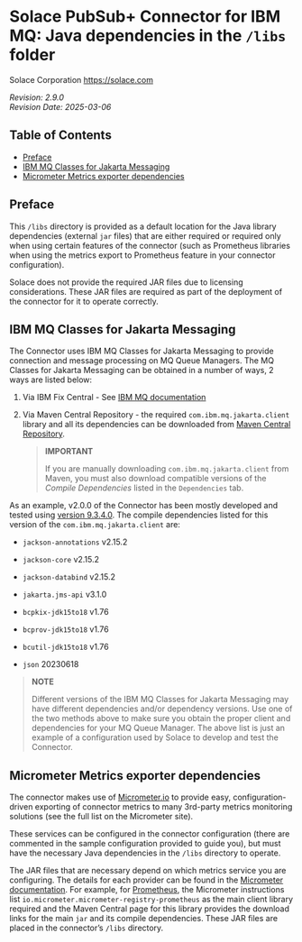 # Solace PubSub+ Connector for IBM MQ: Java dependencies in the `/libs` folder
Solace
Corporation https://solace.com

*Revision: 2.9.0*
<br/>*Revision Date: 2025-03-06*

## Table of Contents

-   [Preface]
-   [IBM MQ Classes for Jakarta Messaging]
-   [Micrometer Metrics exporter dependencies]

## Preface

This `/libs` directory is provided as a default location for the Java library dependencies (external `jar` files) that are either required or required only when using certain features of the connector (such as Prometheus libraries when using the metrics export to Prometheus feature in your connector configuration).

Solace does not provide the required JAR files due to licensing considerations. These JAR files are required as part of the deployment of the connector for it to operate correctly.

## IBM MQ Classes for Jakarta Messaging

The Connector uses IBM MQ Classes for Jakarta Messaging to provide connection and message processing on MQ Queue Managers. The MQ Classes for Jakarta Messaging can be obtained in a number of ways, 2 ways are listed below:

1.  Via IBM Fix Central - See [IBM MQ documentation]

2.  Via Maven Central Repository - the required `com.ibm.mq.jakarta.client` library and all its dependencies can be downloaded from [Maven Central Repository].

    > **IMPORTANT**
    > 
    > If you are manually downloading `com.ibm.mq.jakarta.client` from Maven, you must also download compatible versions of the *Compile Dependencies* listed in the `Dependencies` tab.

As an example, v2.0.0 of the Connector has been mostly developed and tested using [version 9.3.4.0]. The compile dependencies listed for this version of the `com.ibm.mq.jakarta.client` are:

-   `jackson-annotations` v2.15.2

-   `jackson-core` v2.15.2

-   `jackson-databind` v2.15.2

-   `jakarta.jms-api` v3.1.0

-   `bcpkix-jdk15to18` v1.76

-   `bcprov-jdk15to18` v1.76

-   `bcutil-jdk15to18` v1.76

-   `json` 20230618

> **NOTE**
> 
> Different versions of the IBM MQ Classes for Jakarta Messaging may have different dependencies and/or dependency versions. Use one of the two methods above to make sure you obtain the proper client and dependencies for your MQ Queue Manager. The above list is just an example of a configuration used by Solace to develop and test the Connector.

## Micrometer Metrics exporter dependencies

The connector makes use of [Micrometer.io] to provide easy, configuration-driven exporting of connector metrics to many 3rd-party metrics monitoring solutions (see the full list on the Micrometer site).

These services can be configured in the connector configuration (there are commented in the sample configuration provided to guide you), but must have the necessary Java dependencies in the `/libs` directory to operate.

The JAR files that are necessary depend on which metrics service you are configuring. The details for each provider can be found in the [Micrometer documentation]. For example, for [Prometheus], the Micrometer instructions list `io.micrometer.micrometer-registry-prometheus` as the main client library required and the Maven Central page for this library provides the download links for the main `jar` and its compile dependencies. These JAR files are placed in the connector’s `/libs` directory.

  [Preface]: #preface
  [IBM MQ Classes for Jakarta Messaging]: #ibm-mq-classes-for-jakarta-messaging
  [Micrometer Metrics exporter dependencies]: #micrometer-metrics-exporter-dependencies
  [IBM MQ documentation]: https://www.ibm.com/docs/en/ibm-mq/9.3?topic=umcjm-obtaining-mq-classes-jms-mq-classes-jakarta-messaging-separately
  [Maven Central Repository]: https://central.sonatype.com/artifact/com.ibm.mq/com.ibm.mq.jakarta.client
  [version 9.3.4.0]: https://central.sonatype.com/artifact/com.ibm.mq/com.ibm.mq.jakarta.client/9.3.4.0
  [Micrometer.io]: https://micrometer.io/
  [Micrometer documentation]: https://docs.micrometer.io/micrometer/reference/implementations.html
  [Prometheus]: https://prometheus.io/
